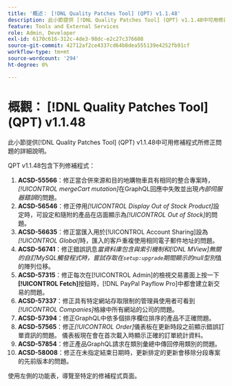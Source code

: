 ```yaml
---
title: '概述： [!DNL Quality Patches Tool] (QPT) v1.1.48'
description: 此小節提供 [!DNL Quality Patches Tool] (QPT) v1.1.48中可用修補程式所修正問題的詳細說明。
feature: Tools and External Services
role: Admin, Developer
exl-id: 6170c616-312c-4de3-98dc-e2c27c376608
source-git-commit: 42712af2ce4337cd64b8dea555139e4252fb91cf
workflow-type: tm+mt
source-wordcount: '294'
ht-degree: 0%

---
```


# 概觀： [!DNL Quality Patches Tool] (QPT) v1.1.48

此小節提供[!DNL Quality Patches Tool] (QPT) v1.1.48中可用修補程式所修正問題的詳細說明。

QPT v1.1.48包含下列修補程式：

1. **ACSD-55566**：修正當合併來源和目的地購物車具有相同的整合專案時，*[!UICONTROL mergeCart mutation]*&#x200B;在GraphQL回應中失敗並出現&#x200B;*內部伺服器錯誤*&#x200B;的問題。
1. **ACSD-56546**：修正停用&#x200B;*[!UICONTROL Display Out of Stock Product]*&#x200B;設定時，可設定和隨附的產品在店面顯示為&#x200B;*[!UICONTROL Out of Stock]*&#x200B;的問題。
1. **ACSD-56635**：修正當匯入用於[!UICONTROL Account Sharing]設為&#x200B;*[!UICONTROL Global]*&#x200B;時，匯入的客戶重複使用相同電子郵件地址的問題。
1. **ACSD-56741**：修正錯誤訊息&#x200B;*當資料庫包含與索引機制和[!DNL MView]無關的自訂MySQL觸發程式時，嘗試存取在`setup:upgrade`期間顯示的null型別*&#x200B;值的陣列位移。
1. **ACSD-57315**：修正每次在[!UICONTROL Admin]的檢視交易畫面上按一下&#x200B;**[!UICONTROL Fetch]**&#x200B;按鈕時，[!DNL PayPal Payflow Pro]中都會建立新交易的問題。
1. **ACSD-57337**：修正具有特定網站存取限制的管理員使用者可看到&#x200B;*[!UICONTROL Companies]*&#x200B;格線中所有網站的公司的問題。
1. **ACSD-57394**：修正GraphQL中依多個排序欄位排序的產品不正確問題。
1. **ACSD-57565**：修正&#x200B;*[!UICONTROL Order]*&#x200B;儀表板在更新時段之前顯示錯誤訂單資訊的問題。 儀表板現在會在首次載入時顯示正確的訂單統計資料。
1. **ACSD-57854**：修正產品GraphQL請求在類別彙總中傳回停用類別的問題。
1. **ACSD-58008**：修正在未指定結束日期時，更新排定的更新會移除分段專案的先前版本的問題。

使用左側的功能表，導覽至特定的修補程式頁面。

